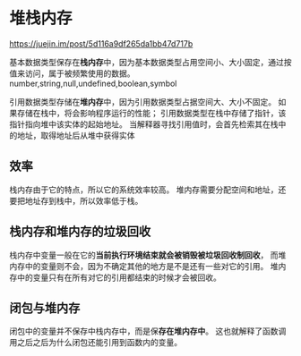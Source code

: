 # 堆栈内存

<https://juejin.im/post/5d116a9df265da1bb47d717b>

基本数据类型保存在**栈内存**中，因为基本数据类型占用空间小、大小固定，通过按值来访问，属于被频繁使用的数据。
number,string,null,undefined,boolean,symbol

引用数据类型存储在**堆内存**中，因为引用数据类型占据空间大、大小不固定。 如果存储在栈中，将会影响程序运行的性能； 引用数据类型在栈中存储了指针，该指针指向堆中该实体的起始地址。 当解释器寻找引用值时，会首先检索其在栈中的地址，取得地址后从堆中获得实体

## 效率

栈内存由于它的特点，所以它的系统效率较高。 堆内存需要分配空间和地址，还要把地址存到栈中，所以效率低于栈。

## 栈内存和堆内存的垃圾回收

栈内存中变量一般在它的**当前执行环境结束就会被销毁被垃圾回收制回收**， 而堆内存中的变量则不会，因为不确定其他的地方是不是还有一些对它的引用。 堆内存中的变量只有在所有对它的引用都结束的时候才会被回收。

## 闭包与堆内存

闭包中的变量并不保存中栈内存中，而是保**存在堆内存中**。 这也就解释了函数调用之后之后为什么闭包还能引用到函数内的变量。
